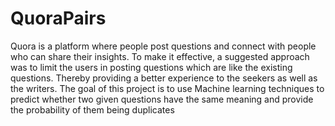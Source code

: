 # QuoraPairs
Quora is a platform where people post questions and connect with people who can share their insights. To make it effective, a suggested approach was to limit the users in posting questions which are like the existing questions. Thereby providing a better experience to the seekers as well as the writers. The goal of this project is to use Machine learning techniques to predict whether two given questions have the same meaning and provide the probability of them being duplicates
